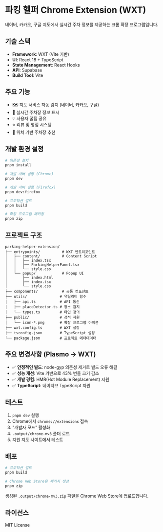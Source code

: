 # 파킹 헬퍼 Chrome Extension (WXT)

네이버, 카카오, 구글 지도에서 실시간 주차 정보를 제공하는 크롬 확장 프로그램입니다.

## 기술 스택

- **Framework**: WXT (Vite 기반)
- **UI**: React 18 + TypeScript
- **State Management**: React Hooks
- **API**: Supabase
- **Build Tool**: Vite

## 주요 기능

- 🗺️ 지도 서비스 자동 감지 (네이버, 카카오, 구글)
- 🚗 실시간 주차장 정보 표시
- 💡 사용자 꿀팁 공유
- ⭐ 리뷰 및 평점 시스템
- 📍 위치 기반 주차장 추천

## 개발 환경 설정

```bash
# 의존성 설치
pnpm install

# 개발 서버 실행 (Chrome)
pnpm dev

# 개발 서버 실행 (Firefox)
pnpm dev:firefox

# 프로덕션 빌드
pnpm build

# 확장 프로그램 패키징
pnpm zip
```

## 프로젝트 구조

```
parking-helper-extension/
├── entrypoints/          # WXT 엔트리포인트
│   ├── content/          # Content Script
│   │   ├── index.tsx
│   │   ├── ParkingHelperPanel.tsx
│   │   └── style.css
│   └── popup/            # Popup UI
│       ├── index.html
│       ├── index.tsx
│       └── style.css
├── components/           # 공통 컴포넌트
├── utils/               # 유틸리티 함수
│   ├── api.ts           # API 통신
│   ├── placeDetector.ts # 장소 감지
│   └── types.ts         # 타입 정의
├── public/              # 정적 자원
│   └── icon-*.png       # 확장 프로그램 아이콘
├── wxt.config.ts        # WXT 설정
├── tsconfig.json        # TypeScript 설정
└── package.json         # 프로젝트 메타데이터
```

## 주요 변경사항 (Plasmo → WXT)

- ✅ **안정적인 빌드**: node-gyp 의존성 제거로 빌드 오류 해결
- ✅ **성능 개선**: Vite 기반으로 43% 번들 크기 감소
- ✅ **개발 경험**: HMR(Hot Module Replacement) 지원
- ✅ **TypeScript**: 네이티브 TypeScript 지원

## 테스트

1. `pnpm dev` 실행
2. Chrome에서 `chrome://extensions` 접속
3. "개발자 모드" 활성화
4. `.output/chrome-mv3` 폴더 로드
5. 지원 지도 사이트에서 테스트

## 배포

```bash
# 프로덕션 빌드
pnpm build

# Chrome Web Store용 패키지 생성
pnpm zip
```

생성된 `.output/chrome-mv3.zip` 파일을 Chrome Web Store에 업로드합니다.

## 라이선스

MIT License